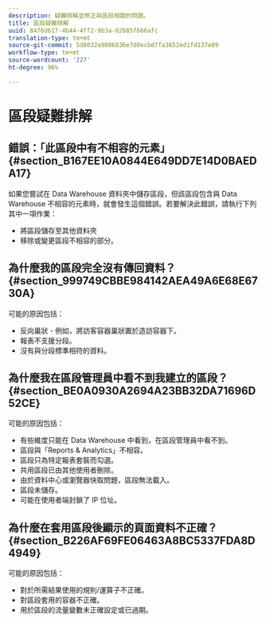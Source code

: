 ```yaml
---
description: 疑難排解並修正與區段相關的問題。
title: 區段疑難排解
uuid: 8476d617-4b44-4ff2-9b3a-02685f666afc
translation-type: tm+mt
source-git-commit: 5d8032a9806836e7d0ecbd7fa3652ed1fd137e89
workflow-type: tm+mt
source-wordcount: '227'
ht-degree: 96%

---
```



# 區段疑難排解

## 錯誤：「此區段中有不相容的元素」{#section_B167EE10A0844E649DD7E14D0BAEDA17}

如果您嘗試在 Data Warehouse 資料夾中儲存區段，但該區段包含與 Data Warehouse 不相容的元素時，就會發生這個錯誤。若要解決此錯誤，請執行下列其中一項作業：

* 將區段儲存至其他資料夾
* 移除或變更區段不相容的部分。

## 為什麼我的區段完全沒有傳回資料？ {#section_999749CBBE984142AEA49A6E68E6730A}

可能的原因包括：

* 反向巢狀 - 例如，將訪客容器巢狀置於造訪容器下。
* 報表不支援分段。
* 沒有與分段標準相符的資料。

## 為什麼我在區段管理員中看不到我建立的區段？  {#section_BE0A0930A2694A23BB32DA71696D52CE}

可能的原因包括：

* 有些維度只能在 Data Warehouse 中看到，在區段管理員中看不到。
* 區段與「Reports &amp; Analytics」不相容。
* 區段只為特定報表套裝而勾選。
* 共用區段已由其他使用者刪除。
* 由於資料中心或瀏覽器快取問題，區段無法載入。
* 區段未儲存。
* 可能在使用者端封鎖了 IP 位址。

## 為什麼在套用區段後顯示的頁面資料不正確？  {#section_B226AF69FE06463A8BC5337FDA8D4949}

可能的原因包括：

* 對於所需結果使用的規則/運算子不正確。
* 對區段套用的容器不正確。
* 用於區段的流量變數未正確設定或已過期。

